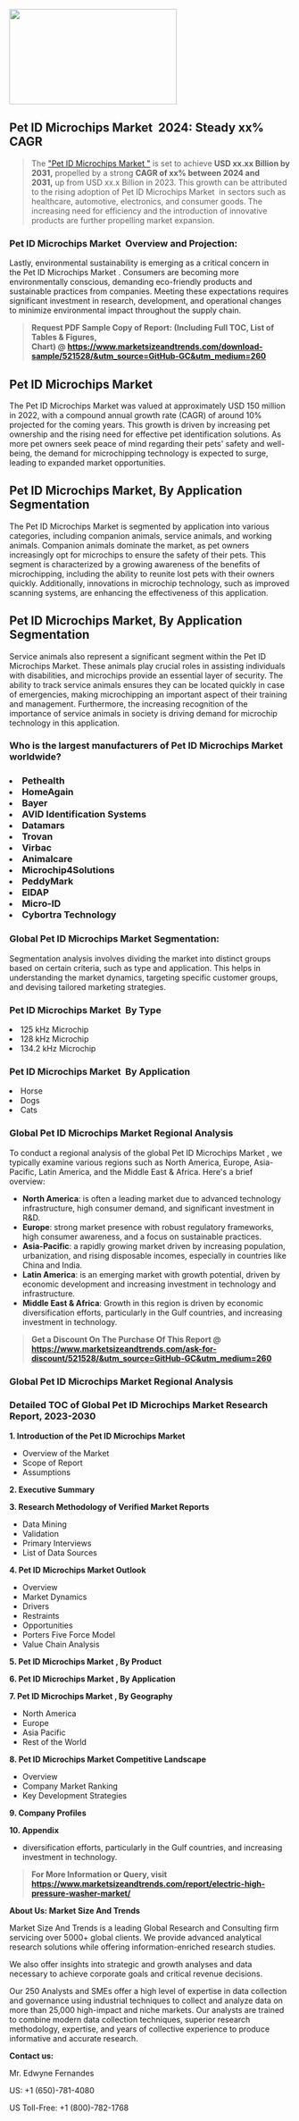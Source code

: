 <p><img class="alignnone size-medium wp-image-20088" src="https://ffe5etoiles.com/wp-content/uploads/2024/12/MST1-300x171.png" alt="" width="300" height="171" /></p><h2 id="ember46" class="ember-view reader-text-block__heading-2">Pet ID Microchips Market &nbsp;2024: Steady&nbsp;xx% CAGR</h2><blockquote id="ember47" class="ember-view reader-text-block__blockquote">The&nbsp;<a class="app-aware-link " href="https://www.marketsizeandtrends.com/download-sample/521528/&utm_source=GitHub-GC&utm_medium=260" target="_blank" data-test-app-aware-link="">"Pet ID Microchips Market "</a>&nbsp;is set to achieve&nbsp;<strong>USD&nbsp;xx.xx&nbsp;Billion by 2031,</strong>&nbsp;propelled by a strong&nbsp;<strong>CAGR of&nbsp;xx% between 2024 and 2031,</strong>&nbsp;up from USD xx.x Billion in 2023. This growth can be attributed to the rising adoption of&nbsp;Pet ID Microchips Market &nbsp;in sectors such as healthcare, automotive, electronics, and consumer goods. The increasing need for efficiency and the introduction of innovative products are further propelling market expansion.</blockquote><h3 id="ember48" class="ember-view reader-text-block__heading-3">Pet ID Microchips Market &nbsp;Overview and Projection:</h3><p id="ember49" class="ember-view reader-text-block__paragraph">Lastly, environmental sustainability is emerging as a critical concern in the&nbsp;Pet ID Microchips Market . Consumers are becoming more environmentally conscious, demanding eco-friendly products and sustainable practices from companies. Meeting these expectations requires significant investment in research, development, and operational changes to minimize environmental impact throughout the supply chain.</p><blockquote id="ember50" class="ember-view reader-text-block__blockquote"><strong>Request PDF Sample Copy of Report: (Including Full TOC, List of Tables &amp; Figures, Chart)&nbsp;@&nbsp;<strong><a href="https://www.marketsizeandtrends.com/download-sample/521528/&utm_source=GitHub-GC&utm_medium=260" target="_blank">https://www.marketsizeandtrends.com/download-sample/521528/&utm_source=GitHub-GC&utm_medium=260</a></strong></strong></blockquote><h3 class=""> <h2>Pet ID Microchips Market</h2><p>The Pet ID Microchips Market was valued at approximately USD 150 million in 2022, with a compound annual growth rate (CAGR) of around 10% projected for the coming years. This growth is driven by increasing pet ownership and the rising need for effective pet identification solutions. As more pet owners seek peace of mind regarding their pets' safety and well-being, the demand for microchipping technology is expected to surge, leading to expanded market opportunities.</p><h2>Pet ID Microchips Market, By Application Segmentation</h2><p>The Pet ID Microchips Market is segmented by application into various categories, including companion animals, service animals, and working animals. Companion animals dominate the market, as pet owners increasingly opt for microchips to ensure the safety of their pets. This segment is characterized by a growing awareness of the benefits of microchipping, including the ability to reunite lost pets with their owners quickly. Additionally, innovations in microchip technology, such as improved scanning systems, are enhancing the effectiveness of this application.</p><h2>Pet ID Microchips Market, By Application Segmentation</h2><p>Service animals also represent a significant segment within the Pet ID Microchips Market. These animals play crucial roles in assisting individuals with disabilities, and microchips provide an essential layer of security. The ability to track service animals ensures they can be located quickly in case of emergencies, making microchipping an important aspect of their training and management. Furthermore, the increasing recognition of the importance of service animals in society is driving demand for microchip technology in this application.</p></h3><h3 id="" class="">Who is the largest manufacturers of&nbsp;Pet ID Microchips Market worldwide?</h3><h3 class=""></Li><Li>Pethealth</Li><Li> HomeAgain</Li><Li> Bayer</Li><Li> AVID Identification Systems</Li><Li> Datamars</Li><Li> Trovan</Li><Li> Virbac</Li><Li> Animalcare</Li><Li> Microchip4Solutions</Li><Li> PeddyMark</Li><Li> EIDAP</Li><Li> Micro-ID</Li><Li> Cybortra Technology</h3><h3 id="ember53" class="ember-view reader-text-block__heading-3">Global&nbsp;Pet ID Microchips Market Segmentation:</h3><p id="ember54" class="ember-view reader-text-block__paragraph">Segmentation analysis involves dividing the market into distinct groups based on certain criteria, such as type and application. This helps in understanding the market dynamics, targeting specific customer groups, and devising tailored marketing strategies.</p><h3 id="" class="">Pet ID Microchips Market &nbsp;By Type</h3><p></Li><Li>125 kHz Microchip</Li><Li> 128 kHz Microchip</Li><Li> 134.2 kHz Microchip</p><h3 id="" class="">Pet ID Microchips Market &nbsp;By Application</h3><p class=""></Li><Li>Horse</Li><Li> Dogs</Li><Li> Cats</p><h3 id="ember62" class="ember-view reader-text-block__heading-3">Global Pet ID Microchips Market Regional Analysis</h3><p id="ember63" class="ember-view reader-text-block__paragraph">To conduct a regional analysis of the global Pet ID Microchips Market , we typically examine various regions such as North America, Europe, Asia-Pacific, Latin America, and the Middle East &amp; Africa. Here's a brief overview:</p><ul><li><strong>North America</strong>: is often a leading market due to advanced technology infrastructure, high consumer demand, and significant investment in R&amp;D.</li><li><strong>Europe</strong>: strong market presence with robust regulatory frameworks, high consumer awareness, and a focus on sustainable practices.</li><li><strong>Asia-Pacific</strong>: a rapidly growing market driven by increasing population, urbanization, and rising disposable incomes, especially in countries like China and India.</li><li><strong>Latin America</strong>: is an emerging market with growth potential, driven by economic development and increasing investment in technology and infrastructure.</li><li><strong>Middle East &amp; Africa</strong>: Growth in this region is driven by economic diversification efforts, particularly in the Gulf countries, and increasing investment in technology.</li></ul><blockquote id="ember61" class="ember-view reader-text-block__blockquote"><strong>Get a Discount On The Purchase Of This Report @ <strong><a href="https://html-cleaner.com/" target="">https://www.marketsizeandtrends.com/ask-for-discount/521528/&utm_source=GitHub-GC&utm_medium=260</a></strong></strong></blockquote><h3 id="ember62" class="ember-view reader-text-block__heading-3">Global Pet ID Microchips Market Regional Analysis</h3><h3 id="" class="">Detailed TOC of Global Pet ID Microchips Market Research Report, 2023-2030</h3><p id="" class=""><strong>1. Introduction of the Pet ID Microchips Market </strong></p><ul><li>Overview of the Market</li><li>Scope of Report</li><li>Assumptions</li></ul><p id="" class=""><strong>2. Executive Summary</strong></p><p id="" class=""><strong>3. Research Methodology of Verified Market Reports</strong></p><ul><li>Data Mining</li><li>Validation</li><li>Primary Interviews</li><li>List of Data Sources</li></ul><p id="" class=""><strong>4. Pet ID Microchips Market Outlook</strong></p><ul><li>Overview</li><li>Market Dynamics</li><li>Drivers</li><li>Restraints</li><li>Opportunities</li><li>Porters Five Force Model</li><li>Value Chain Analysis</li></ul><p id="" class=""><strong>5. Pet ID Microchips Market , By Product</strong></p><p id="" class=""><strong>6. Pet ID Microchips Market , By Application</strong></p><p id="" class=""><strong>7. Pet ID Microchips Market , By Geography</strong></p><ul><li>North America</li><li>Europe</li><li>Asia Pacific</li><li>Rest of the World</li></ul><p id="" class=""><strong>8. Pet ID Microchips Market Competitive Landscape</strong></p><ul><li>Overview</li><li>Company Market Ranking</li><li>Key Development Strategies</li></ul><p id="" class=""><strong>9. Company Profiles</strong></p><p id="" class=""><strong>10. Appendix</strong></p><ul><li>diversification efforts, particularly in the Gulf countries, and increasing investment in technology.</li></ul><blockquote id="ember65" class="ember-view reader-text-block__blockquote"><strong>For More Information or Query, visit <strong><strong><a href="https://html-cleaner.com/" target="">https://www.marketsizeandtrends.com/report/electric-high-pressure-washer-market/</a></strong></strong></strong></blockquote><p id="" class=""><strong>About Us: Market Size And Trends</strong></p><p id="" class="">Market Size And Trends is a leading Global Research and Consulting firm servicing over 5000+ global clients. We provide advanced analytical research solutions while offering information-enriched research studies.</p><p id="" class="">We also offer insights into strategic and growth analyses and data necessary to achieve corporate goals and critical revenue decisions.</p><p id="" class="">Our 250 Analysts and SMEs offer a high level of expertise in data collection and governance using industrial techniques to collect and analyze data on more than 25,000 high-impact and niche markets. Our analysts are trained to combine modern data collection techniques, superior research methodology, expertise, and years of collective experience to produce informative and accurate research.</p><p id="" class=""><strong>Contact us:</strong></p><p id="" class="">Mr. Edwyne Fernandes</p><p id="" class="">US: +1 (650)-781-4080</p><p id="" class="">US Toll-Free: +1 (800)-782-1768</p>
